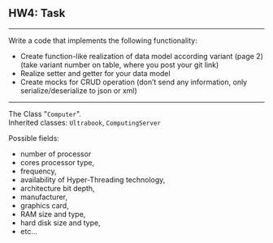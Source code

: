 ## HW4: Task
---
Write a code that implements the following functionality:
* Create function-like realization of data model according variant (page 2) (take variant number on table, where
you post your git link)
* Realize setter and getter for your data model
* Create mocks for CRUD operation (don’t send any information, only serialize/deserialize to json or xml)
---
The Class "`Computer`".  
Inherited classes: `Ultrabook`, `ComputingServer`

Possible fields: 
* number of processor
* cores processor type,
* frequency,
* availability of Hyper-Threading technology, 
* architecture bit depth,
* manufacturer,
* graphics card, 
* RAM size and type,
* hard disk size and type,
* etc...